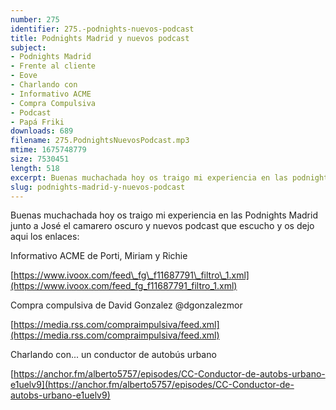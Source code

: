 ```yaml
---
number: 275
identifier: 275.-podnights-nuevos-podcast
title: Podnights Madrid y nuevos podcast
subject:
- Podnights Madrid
- Frente al cliente
- Eove
- Charlando con
- Informativo ACME
- Compra Compulsiva
- Podcast
- Papá Friki
downloads: 689
filename: 275.PodnightsNuevosPodcast.mp3
mtime: 1675748779
size: 7530451
length: 518
excerpt: Buenas muchachada hoy os traigo mi experiencia en las podnights madrid y nuevos podcast que escucho.
slug: podnights-madrid-y-nuevos-podcast
---
```

Buenas muchachada hoy os traigo mi experiencia en las Podnights Madrid junto a José el camarero oscuro y nuevos podcast que escucho y os dejo aqui los enlaces:

Informativo ACME de Porti, Miriam y Richie

[https://www.ivoox.com/feed\_fg\_f11687791\_filtro\_1.xml](https://www.ivoox.com/feed_fg_f11687791_filtro_1.xml)

Compra compulsiva de David Gonzalez @dgonzalezmor

[https://media.rss.com/compraimpulsiva/feed.xml](https://media.rss.com/compraimpulsiva/feed.xml)

Charlando con... un conductor de autobús urbano

[https://anchor.fm/alberto5757/episodes/CC-Conductor-de-autobs-urbano-e1uelv9](https://anchor.fm/alberto5757/episodes/CC-Conductor-de-autobs-urbano-e1uelv9)